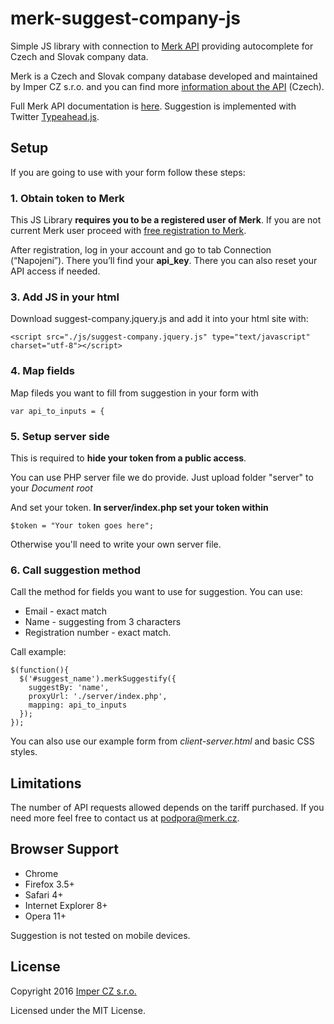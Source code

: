# merk-suggest-company-js

Simple JS library with connection to [Merk API](https://api.merk.cz/docs/) providing autocomplete for Czech and Slovak company data.

Merk is a Czech and Slovak company database developed and maintained by Imper CZ s.r.o. and you can find more [information about the API]( https://www.merk.cz/api-strojovy-pristup/) (Czech).

Full Merk API documentation is [here](https://api.merk.cz/docs/).
Suggestion is implemented with Twitter [Typeahead.js](https://github.com/twitter/typeahead.js).

## Setup
If you are going to use with your form follow these steps: 

### 1. Obtain token to Merk
This JS Library **requires you to be a registered user of Merk**.
If you are not current Merk user proceed with [free registration to Merk](https://www.merk.cz/accounts/register/?utm_source=api_doc&utm_medium=referral&utm_campaign=api). 

After registration, log in your account and go to tab Connection (“Napojení”). 
There you’ll find your **api_key**. There you can also reset your API access if needed. 


### 3. Add JS in your html
Download suggest-company.jquery.js and add it into your html site with: 

	<script src="./js/suggest-company.jquery.js" type="text/javascript" charset="utf-8"></script>


### 4. Map fields
Map fileds you want to fill from suggestion in your form with 


    var api_to_inputs = {

### 5. Setup server side
This is required to **hide your token from a public access**. 

You can use PHP server file we do provide. 
Just upload folder "server" to your *Document root*

And set your token.
**In server/index.php set your token within**

	$token = "Your token goes here";

Otherwise you'll need to write your own server file.

### 6. Call suggestion method

Call the method for fields you want to use for suggestion. 
You can use:

 - Email - exact match 
 - Name - suggesting from 3 characters
 - Registration number - exact match. 

Call example: 

    $(function(){
      $('#suggest_name').merkSuggestify({
        suggestBy: 'name',
        proxyUrl: './server/index.php',
        mapping: api_to_inputs
      });
    });

You can also use our example form from *client-server.html* and basic CSS styles.

## Limitations
The number of API requests allowed depends on the tariff purchased. If you need more feel free to contact us at [podpora@merk.cz](mailto:podpora@merk.cz).

## Browser Support

 - Chrome
 - Firefox 3.5+
 - Safari 4+
 - Internet Explorer 8+
 - Opera 11+

Suggestion is not tested on mobile devices.

## License

Copyright 2016 [Imper CZ s.r.o.](https://imper.cz)

Licensed under the MIT License.
